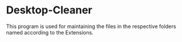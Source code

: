 # Desktop-Cleaner
This program is used for maintaining the files in the respective folders named according to the Extensions.
